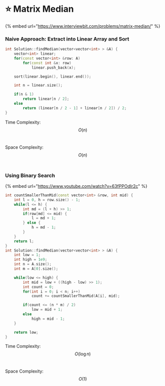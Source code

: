 # ⭐ Matrix Median

{% embed url="https://www.interviewbit.com/problems/matrix-median/" %}

### Naive Approach: Extract into Linear Array and Sort&#x20;

```cpp
int Solution::findMedian(vector<vector<int> > &A) {
    vector<int> linear;
    for(const vector<int> &row: A)
        for(const int &x: row)
            linear.push_back(x);

    sort(linear.begin(), linear.end());

    int n = linear.size();

    if(n & 1)
        return linear[n / 2];
    else 
        return (linear[n / 2 - 1] + linear[n / 2]) / 2;
}
```

Time Complexity: $$O(n)$$​

Space Complexity: $$O(n)$$​

### Using Binary Search

{% embed url="https://www.youtube.com/watch?v=63fPPOdIr2c" %}

```cpp
int countSmallerThanMid(const vector<int> &row, int mid) {
    int l = 0, h = row.size() - 1;
    while(l <= h) {
        int md = (l + h) >> 1;
        if(row[md] <= mid) {
            l = md + 1;
        } else {
            h = md - 1;
        }
    }
    return l; 
}
int Solution::findMedian(vector<vector<int> > &A) {
    int low = 1;
    int high = 1e9;
    int n = A.size();
    int m = A[0].size();

    while(low <= high) {
        int mid = low + ((high - low) >> 1);
        int count = 0;
        for(int i = 0; i < n; i++) 
            count += countSmallerThanMid(A[i], mid);

        if(count <= (n * m) / 2) 
            low = mid + 1;
        else 
            high = mid - 1;
    }

    return low;
}
```

Time Complexity: $$O(\log n)$$​

Space Complexity: $$O(1)$$​
